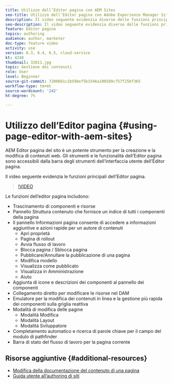 ```yaml
---
title: Utilizzo dell’Editor pagina con AEM Sites
seo-title: Utilizzo dell’Editor pagina con Adobe Experience Manager Sites
description: Il video seguente evidenzia diverse delle funzioni principali dell’editor per siti dell’interfaccia utente touch in Adobe Experience Manager.
seo-description: Il video seguente evidenzia diverse delle funzioni principali dell’editor per siti dell’interfaccia utente touch in Adobe Experience Manager.
feature: Editor pagina
topics: authoring
audience: author, marketer
doc-type: feature video
activity: use
version: 6.3, 6.4, 6.5, cloud-service
kt: 4248
thumbnail: 32011.jpg
topic: Gestione dei contenuti
role: User
level: Beginner
source-git-commit: 7200601c1b59bef5b1546a100589c757f25bf365
workflow-type: tm+mt
source-wordcount: '242'
ht-degree: 7%

---
```



# Utilizzo dell’Editor pagina {#using-page-editor-with-aem-sites}

AEM Editor pagina del sito è un potente strumento per la creazione e la modifica di contenuti web. Gli strumenti e le funzionalità dell’Editor pagina sono accessibili dalla barra degli strumenti dell’interfaccia utente dell’Editor pagina.

Il video seguente evidenzia le funzioni principali dell’Editor pagina.

>[!VIDEO](https://video.tv.adobe.com/v/32011?quality=12&learn=on)

Le funzioni dell’editor pagina includono:

* Trascinamento di componenti e risorse
* Pannello Struttura contenuto che fornisce un indice di tutti i componenti della pagina
* Il pannello Informazioni pagina consente di accedere a informazioni aggiuntive e azioni rapide per un autore di contenuti
   * Apri proprietà
   * Pagina di rollout
   * Avvia flusso di lavoro
   * Blocca pagina / Sblocca pagina
   * Pubblicare/Annullare la pubblicazione di una pagina
   * Modifica modello
   * Visualizza come pubblicato
   * Visualizza in Amministrazione
   * Aiuto
* Aggiunta di icone e descrizioni dei componenti al pannello dei componenti
* Collegamento diretto per modificare le risorse nel DAM
* Emulatore per la modifica dei contenuti in linea e la gestione più rapida dei componenti sulla griglia reattiva
* Modalità di modifica delle pagine
   * Modalità Modifica
   * Modalità Layout
   * Modalità Sviluppatore
* Completamento automatico e ricerca di parole chiave per il campo del modulo di pathfinder
* Barra di stato del flusso di lavoro per la pagina corrente

## Risorse aggiuntive {#additional-resources}

* [Modifica della documentazione del contenuto di una pagina](https://experienceleague.adobe.com/docs/experience-manager-65/authoring/authoring/editing-content.html)
* [Guida utente all’authoring di siti](https://experienceleague.adobe.com/docs/experience-manager-65/authoring/home.html)
